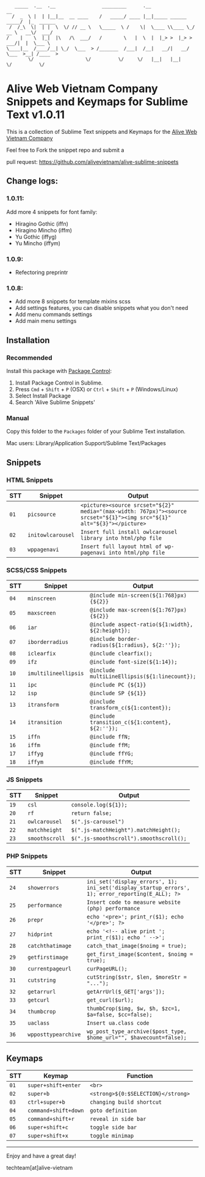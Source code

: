 ```
   _____  .__  .__                 _________      .__                      __          
  /  _  \ |  | |__|__  __ ____    /   _____/ ____ |__|_____ ______   _____/  |_  ______
 /  /_\  \|  | |  \  \/ // __ \   \_____  \ /    \|  \____ \\____ \_/ __ \   __\/  ___/
/    |    \  |_|  |\   /\  ___/   /        \   |  \  |  |_> >  |_> >  ___/|  |  \___ \ 
\____|__  /____/__| \_/  \___  > /_______  /___|  /__|   __/|   __/ \___  >__| /____  >
        \/                   \/          \/     \/   |__|   |__|        \/          \/ 
```

Alive Web Vietnam Company Snippets and Keymaps for Sublime Text v1.0.11
====================================================================

This is a collection of Sublime Text snippets and Keymaps for the [Alive Web Vietnam Company](https://alive-web.vn/)

Feel free to Fork the snippet repo and submit a

pull request: https://github.com/alivevietnam/alive-sublime-snippets

## Change logs:

### 1.0.11:
Add more 4 snippets for font family:
- Hiragino Gothic (iffn)
- Hiragino Mincho (iffm)
- Yu Gothic (iffyg)
- Yu Mincho (iffym)

### 1.0.9:

- Refectoring preprintr

### 1.0.8:

- Add more 8 snippets for template mixins scss
- Add settings features, you can disable snippets what you don't need
- Add menu commands settings
- Add main menu settings

## Installation

### Recommended

Install this package with [Package Control](https://sublime.wbond.net/):
1. Install Package Control in Sublime.
2. Press `Cmd` + `Shift` + `P` (OSX) or `Ctrl` + `Shift` + `P` (Windows/Linux)
3. Select Install Package
4. Search 'Alive Sublime Snippets'

### Manual

Copy this folder to the `Packages` folder of your Sublime Text installation.

Mac users: Library/Application Support/Sublime Text/Packages

## Snippets

### HTML Snippets
|STT|Snippet|Output|
|-------|-------|------|
| `01` | `picsource` | `<picture><source srcset="${2}" media="(max-width: 767px)"><source srcset="${1}"><img src="${1}" alt="${3}"></picture>` |
| `02` | `initowlcarousel` | `Insert full install owlcarousel library into html/php file` |
| `03` | `wppagenavi` | `Insert full layout html of wp-pagenavi into html/php file` |


### SCSS/CSS Snippets
|STT|Snippet|Output|
|-------|-------|------|
| `04` | `minscreen` | `@include min-screen(${1:768}px) {${2}}` |
| `05` | `maxscreen` | `@include max-screen(${1:767}px) {${2}}` |
| `06` | `iar` | `@include aspect-ratio(${1:width}, ${2:height});` |
| `07` | `iborderradius` | `@include border-radius(${1:radius}, ${2:''});` |
| `08` | `iclearfix` | `@include clearfix();` |
| `09` | `ifz` | `@include font-size(${1:14});` |
| `10` | `imultilineellipsis` | `@include multiLineEllipsis(${1:linecount});` |
| `11` | `ipc` | `@include PC {${1}}` |
| `12` | `isp` | `@include SP {${1}}` |
| `13` | `itransform` | `@include transform_c(${1:content});` |
| `14` | `itransition` | `@include transition_c(${1:content}, ${2:''});` |
| `15` | `iffn` | `@include ffN;` |
| `16` | `iffm` | `@include ffM;` |
| `17` | `iffyg` | `@include ffYG;` |
| `18` | `iffym` | `@include ffYM;` |


### JS Snippets
|STT|Snippet|Output|
|-------|-------|------|
| `19` | `csl` | `console.log(${1});` |
| `20` | `rf` | `return false;` |
| `21` | `owlcarousel` | `$(".js-carousel")` |
| `22` | `matchheight` | `$(".js-matchHeight").matchHeight();` |
| `23` | `smoothscroll` | `$(".js-smoothscroll").smoothscroll();` |


### PHP Snippets
|STT|Snippet|Output|
|-------|-------|------|
| `24` | `showerrors` | `ini_set('display_errors', 1); ini_set('display_startup_errors', 1); error_reporting(E_ALL); ?>` |
| `25` | `performance` | `Insert code to measure website (php) performance` |
| `26` | `prepr` | `echo '<pre>'; print_r($1); echo '</pre>'; ?>` |
| `27` | `hidprint` | `echo '<!-- alive print '; print_r($1); echo ' -->';` |
| `28` | `catchthatimage` | `catch_that_image($noimg = true);` |
| `29` | `getfirstimage` | `get_first_image($content, $noimg = true);` |
| `30` | `currentpageurl` | `curPageURL();` |
| `31` | `cutstring` | `cutString($str, $len, $moreStr = "...");` |
| `32` | `getarrurl` | `getArrUrl($_GET['args']);` |
| `33` | `getcurl` | `get_curl($url);` |
| `34` | `thumbcrop` | `thumbCrop($img, $w, $h, $zc=1, $a=false, $cc=false);` |
| `35` | `uaclass` | `Insert ua.class code` |
| `36` | `wpposttypearchive` | `wp_post_type_archive($post_type, $home_url="", $havecount=false);` |

## Keymaps

|STT|Keymap|Function|
|-------|-------|------|
| `01` | `super+shift+enter` | `<br>` |
| `02` | `super+b` | `<strong>${0:$SELECTION}</strong>` |
| `03` | `ctrl+super+b` | `changing build shortcut` |
| `04` | `command+shift+down` | `goto definition` |
| `05` | `command+shift+r` | `reveal in side bar` |
| `06` | `super+shift+c` | `toggle side bar` |
| `07` | `super+shift+x` | `toggle minimap` |

--------------------------

Enjoy and have a great day!

techteam[at]alive-vietnam
